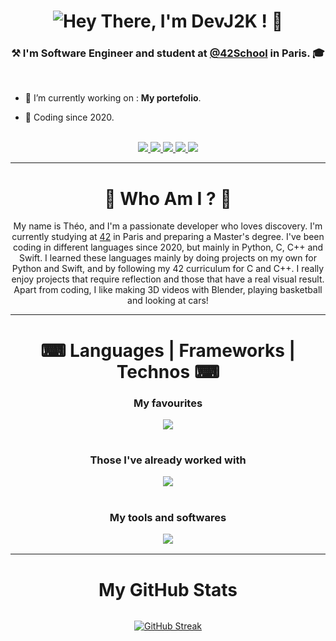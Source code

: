 <h1></h1>
<h1 align="center">
<img src="https://readme-typing-svg.herokuapp.com?font=JetBrains+Mono&size=28&duration=2000&pause=3500&color=7E3FF7&background=FFFFFF00&center=true&vCenter=true&random=false&width=435&lines=Hey+There%2C+I'm+DevJ2K+!+%F0%9F%91%8B" alt="Hey There, I'm DevJ2K ! 👋" />
<!-- <img src="https://readme-typing-svg.herokuapp.com/?font=Righteous&size=35&center=true&vCenter=true&width=500&height=70&duration=4000&lines=Hi+There!+👋;+I'm+Pedro+Muniz!;" /> -->
</h1>
<h3 align="center">⚒️ I'm <b>Software Engineer</b> and student at <a href="https://github.com/42School" target="_blank">@42School</a> in Paris. 🎓</h3>

<br/>
<div align="">

- 🔭 I’m currently working on : **My portefolio**.

<!-- - 💬 In my free time, I like make 3D videos, play basketball and watch cars ! -->

<!-- 📫 How to reach me : <a href="mailto:ajavontheopro@gmail.com">ajavontheopro@gmail.com</a> -->

- 📆 Coding since 2020.
  
</div>
<br />

<div align="center"> 
  <a href="mailto:ajavontheopro@gmail.com">
    <img src="https://img.shields.io/badge/Contact me-FF0000?style=for-the-badge&logo=gmail&logoColor=white" />
  </a>
  <a href="https://www.instagram.com/devj2k">
    <img src="https://img.shields.io/badge/Instagram-7C42EE?style=for-the-badge&logo=instagram&logoColor=white" />
  </a>
  <a href="https://www.linkedin.com/in/th%C3%A9o-ajavon-a43770268/" target="_blank">
    <img src="https://img.shields.io/badge/LinkedIn-0077B5?style=for-the-badge&logo=linkedin&logoColor=white" target="_blank" />
  </a>
  <a href="https://www.malt.fr/profile/theoajavon" target="_blank">
    <img src="https://img.shields.io/badge/Malt-FB782D?style=for-the-badge&logo=malt&logoColor=white" target="_blank" />
  </a>
  <a href="" target="_blank">
     <img src="https://img.shields.io/badge/Portfolio-0C00BF?style=for-the-badge&logo=vuedotjs&logoColor=white" target="_blank" />
  </a>
</div>

---

<h1 align="center">📖 Who Am I ? 📖</h1>
<p align="center">My name is Théo, and I'm a passionate developer who loves discovery. I'm currently studying at <a href="https://42.fr/en/homepage/">42</a> in Paris and preparing a Master's degree. I've been coding in different languages since 2020, but mainly in Python, C, C++ and Swift. I learned these languages mainly by doing projects on my own for Python and Swift, and by following my 42 curriculum for C and C++. I really enjoy projects that require reflection and those that have a real visual result. Apart from coding, I like making 3D videos with Blender, playing basketball and looking at cars!</p>

<!-- Je m'appelle Théo, et je suis un developpeur passionné qui aiment la decouverte. Je suis actuellement etudiant a <a href="https://42.fr/en/homepage/">42</a> a Paris et je prepare un Bac+5. Je code depuis 2020 en differents langages, mais principalement en Python, C, C++ et Swift. J'ai appris ces langages principalement en faisant des projets de mon cote dans le cas de Python et Swift, et en suivant mon cursus 42 pour le C et C++. J'apprecie beaucoup les projets necessitant de la reflexion et ceux qui ont un veritable resultat visuel. En dehors du code, j'aime bien faire des videos 3D avec Blender, jouer au basketball et regarder des voitures !


En 2020, j'ai découvert la programmation avec Python. En parallèle de mes cours, j'ai continué d'apprendre de nouveaux langages et créer plusieurs projets comme des bots Discord, des jeux, des outils, .. pour identifier ce qui me plaît le plus. En 2022, j'ai commencé à m'intéresser aux développements d'applications mobiles et j'ai donc commencé à apprendre à créer mes propres applications. Durant cette période, je cherchais un moyen de monétiser mes créations et j'ai pu développer une application mobile pour le business d'une de mes connaissances ! Mais c'était difficile d'approcher des clients sans projet concret ou études. Je me suis donc renseigné sur les écoles qui pourrait m'intéresserait après le bac et on m'a parlé de 
<a href="https://42.fr/en/homepage/">42</a>, qui est l'une des meilleurs écoles d'informatique. En Septembre 2023, j'ai donc passé le concours d'entrée (la piscine) et me voilà maintenant étudiant à 42. En Mars 2024, j'ai achevé le tronc commun et maintenant il faut se spécialiser. Actuellement je continue ma lancée dans le developpement mobile afin de faire de la freelance et à long terme j'envisage d'aller dans l'intelligence artificielle ou le developpement logiciel. Voilà mon histoire :)
-->

---

<h1 align="center">⌨ Languages | Frameworks | Technos ⌨</h1>

<h3 align="center">My favourites</p>
<p align="center">
  
  <a href="https://skillicons.dev">
    <img src="https://skillicons.dev/icons?i=swift,c,cpp,py,js,firebase"/>
  </a>
</p>
<h1></h1>

<h3 align="center">Those I've already worked with</p>
<p align="center">
  
  <a href="https://skillicons.dev">
    <img src="https://skillicons.dev/icons?i=flutter,dart,html,css,threejs,cs,php,selenium" />
  </a>
</p>
<h1></h1>

<h3 align="center">My tools and softwares</p>
<p align="center">
  
  <a href="https://skillicons.dev">
    <img src="https://skillicons.dev/icons?i=vscode,androidstudio,pycharm,figma,github,blender" />
  </a>
</p>

---

<h1 align="center">My GitHub Stats</h1>
<div align="center" style="width: 100%; display: flex; justify-content: center; align-items: center;">
  
  <a href="https://git.io/streak-stats"><img src="https://streak-stats.demolab.com?user=devj2k&theme=tokyonight&border_radius=12&mode=weekly" alt="GitHub Streak" /></a>

  <!-- <a href="https://git.io/streak-stats"><img src="https://github-readme-stats.vercel.app/api/top-langs/?username=anuraghazra&layout=compact" alt="GitHub Streak" /></a> -->
</div>


<!--
<h1></h1>
<h1 align="center">My Story 📖</h1>
<p align="">En 2020, j'ai découvert la programmation avec Python. Etant quelqu'un de plûtot créatif, j'ai adoré l'idée de pouvoir créer ce que l'on souhaite avec des lignes de code. Donc en parallèle de mes cours, j'ai continué d'apprendre de mon côté de nouveaux langages et créer plusieurs projets comme des bots Discord, des jeux, des outils, .. pour identifier ce qui me plaît le plus. En 2022, j'ai commencé à m'intéresser aux développements d'applications mobiles et j'ai donc commencé à apprendre à créer mes propres applications. Durant cette période, je cherchais un moyen de monétiser mes créations et j'ai pu développer une application mobile pour le business d'une de mes connaissances ! Mais c'était difficile d'approcher des clients sans projet concret ou études. Je me suis donc renseigné sur les écoles qui pourrait m'intéresserait après le bac et on m'a parlé de 42, qui est l'une des meilleurs écoles d'informatique. En Septembre 2023, j'ai donc passé le concours d'entrée (la piscine) et me voilà maintenant étudiant à 42. En Mars 2024, j'ai achevé le tronc commun et maintenant il faut se spécialiser. Donc j'ai continué ma lancée dans le mobile afin de faire de la freelance et à long terme j'envisage d'aller dans l'intelligence artificielle. Voilà mon histoire :)</p>
-->

<!--
---

<h1 align="center">Github Stats ⚡</h1>

<p align="center">

  ![DevJ2K's GitHub stats](https://github-readme-stats.vercel.app/api?username=DevJ2K&show_icons=true&theme=radical)
  
  <img src="https://github-readme-stats.vercel.app/api/top-langs/?username=DevJ2K&layout=compact&theme=gotham" length="100" width="375">
</p>
-->

<!--
<details>
  <summary>GitHub Stats ⚡</summary>
  ![DevJ2K's GitHub stats](https://github-readme-stats.vercel.app/api?username=DevJ2K&show_icons=true&theme=radical)

  <img src="https://github-readme-stats.vercel.app/api/top-langs/?username=DevJ2K&layout=compact&theme=gotham" length="100" width="375">
</details>
-->
<!-- <p align="center">Heyy, I'm DevJ2K ! Content is almost there ...</p> -->

<!--
![DevJ2K's GitHub stats](https://github-readme-stats.vercel.app/api?username=DevJ2K&show_icons=true&theme=radical)

<img src="https://github-readme-stats.vercel.app/api/top-langs/?username=DevJ2K&layout=compact&theme=gotham" length="100" width="375">
-->

<!--
**DevJ2K/DevJ2K** is a ✨ _special_ ✨ repository because its `README.md` (this file) appears on your GitHub profile.

[![Anurag's GitHub stats](https://github-readme-stats.vercel.app/api?username=DevJ2K)](https://github.com/DevJ2K/github-readme-stats)
<img src="https://github-readme-stats.vercel.app/api?username=DevJ2K&show_icons=true&theme=gotham&?count_private=true&include_all_commits=true&theme=radical" length="100" width="450">
<img src="https://github-readme-stats-phi-jet.vercel.app/api?username=DevJ2K&show_icons=true&theme=gotham&?count_private=true&include_all_commits=true" length="100" width="450">

Here are some ideas to get you started:



- 🔭 I’m currently working on ...
- 🌱 I’m currently learning ...
- 👯 I’m looking to collaborate on ...
- 🤔 I’m looking for help with ...
- 💬 Ask me about ...
- 📫 How to reach me: ...
- 😄 Pronouns: ...
- ⚡ Fun fact: ...
-->
